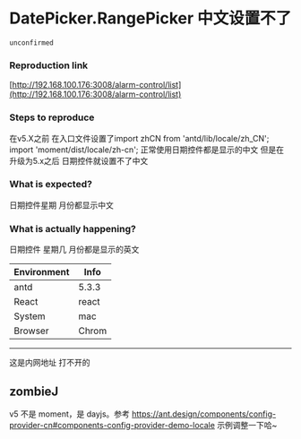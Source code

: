 # DatePicker.RangePicker 中文设置不了

`unconfirmed`

### Reproduction link

[http://192.168.100.176:3008/alarm-control/list](http://192.168.100.176:3008/alarm-control/list)

### Steps to reproduce

在v5.X之前 在入口文件设置了import zhCN from 'antd/lib/locale/zh_CN';
import 'moment/dist/locale/zh-cn'; 正常使用日期控件都是显示的中文 但是在升级为5.x之后 日期控件就设置不了中文

### What is expected?

日期控件星期 月份都显示中文

### What is actually happening?

日期控件 星期几 月份都是显示的英文

| Environment | Info  |
| ----------- | ----- |
| antd        | 5.3.3 |
| React       | react |
| System      | mac   |
| Browser     | Chrom |

---

这是内网地址 打不开的

<!-- generated by ant-design-issue-helper. DO NOT REMOVE -->

## zombieJ

v5 不是 moment，是 dayjs。参考 https://ant.design/components/config-provider-cn#components-config-provider-demo-locale 示例调整一下哈~
